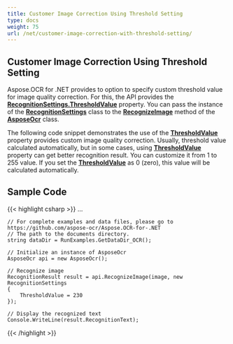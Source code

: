 ```yaml
---
title: Customer Image Correction Using Threshold Setting
type: docs
weight: 75
url: /net/customer-image-correction-with-threshold-setting/
---
```

## **Customer Image Correction Using Threshold Setting**
Aspose.OCR for .NET provides to option to specify custom threshold value for image quality correction. For this, the API provides the [**RecognitionSettings.ThresholdValue**](https://apireference.aspose.com/ocr/net/aspose.ocr/recognitionsettings/properties/tresholdvalue) property. You can pass the instance of the [**RecognitionSettings**](https://apireference.aspose.com/ocr/net/aspose.ocr/recognitionsettings) class to the [**RecognizeImage**](https://apireference.aspose.com/ocr/net/aspose.ocr/asposeocr/methods/recognizeimage/index) method of the [**AsposeOcr**](https://apireference.aspose.com/ocr/net/aspose.ocr/asposeocr) class.

The following code snippet demonstrates the use of the [**ThresholdValue**](https://apireference.aspose.com/ocr/net/aspose.ocr/recognitionsettings/properties/thresholdvalue) property provides custom image quality correction. 
Usually, threshold value calculated automatically, but in some cases, using [**ThresholdValue**](https://apireference.aspose.com/ocr/net/aspose.ocr/recognitionsettings/properties/thresholdvalue) property can get better recognition result. You can customize it from 1 to 255 value. If you set  the [**ThresholdValue**](https://apireference.aspose.com/ocr/net/aspose.ocr/recognitionsettings/properties/thresholdvalue) as 0 (zero), this value will be calculated automatically.


## Sample Code

{{< highlight csharp >}}
...

	// For complete examples and data files, please go to https://github.com/aspose-ocr/Aspose.OCR-for-.NET
	// The path to the documents directory.
	string dataDir = RunExamples.GetDataDir_OCR();

	// Initialize an instance of AsposeOcr
	AsposeOcr api = new AsposeOcr();

	// Recognize image
	RecognitionResult result = api.RecognizeImage(image, new RecognitionSettings
	{
		ThresholdValue = 230
	});
			
	// Display the recognized text
	Console.WriteLine(result.RecognitionText);
{{< /highlight >}}


